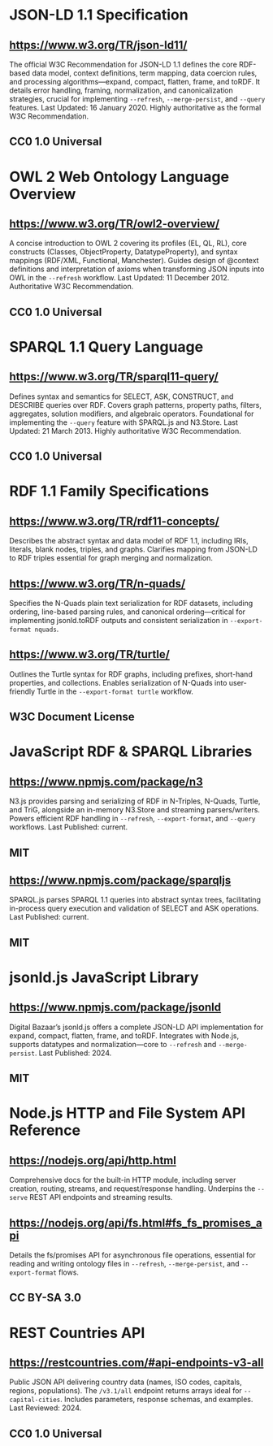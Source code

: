 # JSON-LD 1.1 Specification
## https://www.w3.org/TR/json-ld11/
The official W3C Recommendation for JSON-LD 1.1 defines the core RDF-based data model, context definitions, term mapping, data coercion rules, and processing algorithms—expand, compact, flatten, frame, and toRDF. It details error handling, framing, normalization, and canonicalization strategies, crucial for implementing `--refresh`, `--merge-persist`, and `--query` features. Last Updated: 16 January 2020. Highly authoritative as the formal W3C Recommendation.
## CC0 1.0 Universal

# OWL 2 Web Ontology Language Overview
## https://www.w3.org/TR/owl2-overview/
A concise introduction to OWL 2 covering its profiles (EL, QL, RL), core constructs (Classes, ObjectProperty, DatatypeProperty), and syntax mappings (RDF/XML, Functional, Manchester). Guides design of @context definitions and interpretation of axioms when transforming JSON inputs into OWL in the `--refresh` workflow. Last Updated: 11 December 2012. Authoritative W3C Recommendation.
## CC0 1.0 Universal

# SPARQL 1.1 Query Language
## https://www.w3.org/TR/sparql11-query/
Defines syntax and semantics for SELECT, ASK, CONSTRUCT, and DESCRIBE queries over RDF. Covers graph patterns, property paths, filters, aggregates, solution modifiers, and algebraic operators. Foundational for implementing the `--query` feature with SPARQL.js and N3.Store. Last Updated: 21 March 2013. Highly authoritative W3C Recommendation.
## CC0 1.0 Universal

# RDF 1.1 Family Specifications
## https://www.w3.org/TR/rdf11-concepts/
Describes the abstract syntax and data model of RDF 1.1, including IRIs, literals, blank nodes, triples, and graphs. Clarifies mapping from JSON-LD to RDF triples essential for graph merging and normalization.

## https://www.w3.org/TR/n-quads/
Specifies the N-Quads plain text serialization for RDF datasets, including ordering, line-based parsing rules, and canonical ordering—critical for implementing jsonld.toRDF outputs and consistent serialization in `--export-format nquads`.

## https://www.w3.org/TR/turtle/
Outlines the Turtle syntax for RDF graphs, including prefixes, short-hand properties, and collections. Enables serialization of N-Quads into user-friendly Turtle in the `--export-format turtle` workflow.

## W3C Document License

# JavaScript RDF & SPARQL Libraries
## https://www.npmjs.com/package/n3
N3.js provides parsing and serializing of RDF in N-Triples, N-Quads, Turtle, and TriG, alongside an in-memory N3.Store and streaming parsers/writers. Powers efficient RDF handling in `--refresh`, `--export-format`, and `--query` workflows. Last Published: current.
## MIT

## https://www.npmjs.com/package/sparqljs
SPARQL.js parses SPARQL 1.1 queries into abstract syntax trees, facilitating in-process query execution and validation of SELECT and ASK operations. Last Published: current.
## MIT

# jsonld.js JavaScript Library
## https://www.npmjs.com/package/jsonld
Digital Bazaar’s jsonld.js offers a complete JSON-LD API implementation for expand, compact, flatten, frame, and toRDF. Integrates with Node.js, supports datatypes and normalization—core to `--refresh` and `--merge-persist`. Last Published: 2024.
## MIT

# Node.js HTTP and File System API Reference
## https://nodejs.org/api/http.html
Comprehensive docs for the built-in HTTP module, including server creation, routing, streams, and request/response handling. Underpins the `--serve` REST API endpoints and streaming results.

## https://nodejs.org/api/fs.html#fs_fs_promises_api
Details the fs/promises API for asynchronous file operations, essential for reading and writing ontology files in `--refresh`, `--merge-persist`, and `--export-format` flows.
## CC BY-SA 3.0

# REST Countries API
## https://restcountries.com/#api-endpoints-v3-all
Public JSON API delivering country data (names, ISO codes, capitals, regions, populations). The `/v3.1/all` endpoint returns arrays ideal for `--capital-cities`. Includes parameters, response schemas, and examples. Last Reviewed: 2024.
## CC0 1.0 Universal